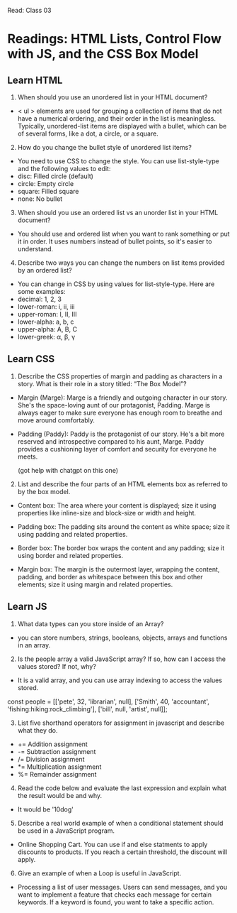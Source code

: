 Read: Class 03

# Readings: HTML Lists, Control Flow with JS, and the CSS Box Model

## Learn HTML

1. When should you use an unordered list in your HTML document?
- < ul > elements are used for grouping a collection of items that do not have a numerical ordering, and their order in the list is meaningless. Typically, unordered-list items are displayed with a bullet, which can be of several forms, like a dot, a circle, or a square.

2. How do you change the bullet style of unordered list items?
- You need to use CSS to change the style. You can use list-style-type and the following values to edit:
- disc: Filled circle (default)
- circle: Empty circle
- square: Filled square
- none: No bullet

3. When should you use an ordered list vs an unorder list in your HTML document?
- You should use and ordered list when you want to rank something or put it in order. It uses numbers instead of bullet points, so it's easier to understand. 

4. Describe two ways you can change the numbers on list items provided by an ordered list?
- You can change in CSS by using values for list-style-type. Here are some examples:
- decimal: 1, 2, 3 
- lower-roman: i, ii, iii
- upper-roman: I, II, III
- lower-alpha: a, b, c
- upper-alpha: A, B, C
- lower-greek: α, β, γ


## Learn CSS

1. Describe the CSS properties of margin and padding as characters in a story. What is their role in a story titled: “The Box Model”?

- Margin (Marge): Marge is a friendly and outgoing character in our story. She's the space-loving aunt of our protagonist, Padding. Marge is always eager to make sure everyone has enough room to breathe and move around comfortably.

- Padding (Paddy): Paddy is the protagonist of our story. He's a bit more reserved and introspective compared to his aunt, Marge. Paddy provides a cushioning layer of comfort and security for everyone he meets.

  (got help with chatgpt on this one)

2. List and describe the four parts of an HTML elements box as referred to by the box model.

- Content box: The area where your content is displayed; size it using properties like inline-size and block-size or width and height.

- Padding box: The padding sits around the content as white space; size it using padding and related properties.

- Border box: The border box wraps the content and any padding; size it using border and related properties.

- Margin box: The margin is the outermost layer, wrapping the content, padding, and border as whitespace between this box and other elements; size it using margin and related properties.


## Learn JS

1. What data types can you store inside of an Array?

- you can store numbers, strings, booleans, objects, arrays and functions in an array.

2. Is the people array a valid JavaScript array? If so, how can I access the values stored? If not, why?

- It is a valid array, and you can use array indexing to access the values stored.

const people = [['pete', 32, 'librarian', null], ['Smith', 40, 'accountant', 'fishing:hiking:rock_climbing'], ['bill', null, 'artist', null]];

3. List five shorthand operators for assignment in javascript and describe what they do.

- += Addition assignment
- -= Subtraction assignment
- /= Division assignment
- *= Multiplication assignment
- %= Remainder assignment

4. Read the code below and evaluate the last expression and explain what the result would be and why.

- It would be '10dog'

5. Describe a real world example of when a conditional statement should be used in a JavaScript program.

- Online Shopping Cart. You can use if and else statments to apply discounts to products. If you reach a certain threshold, the discount will apply.

6. Give an example of when a Loop is useful in JavaScript.
-   Processing a list of user messages. Users can send messages, and you want to implement a feature that checks each message for certain keywords. If a keyword is found, you want to take a specific action.